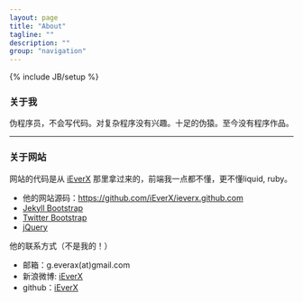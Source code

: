 ```yaml
---
layout: page
title: "About"
tagline: ""
description: ""
group: "navigation"
---
```

{% include JB/setup %}

### 关于我

伪程序员，不会写代码。对复杂程序没有兴趣。十足的伪猿。至今没有程序作品。

---

### 关于网站

网站的代码是从 [iEverX](http://blog.evercoding.net/) 那里拿过来的，前端我一点都不懂，更不懂liquid, ruby。

* 他的网站源码：<https://github.com/iEverX/ieverx.github.com>
* [Jekyll Bootstrap][]
* [Twitter Bootstrap][]
* [jQuery][]

他的联系方式（不是我的！）

* 邮箱：g.everax(at)gmail.com
* 新浪微博: [iEverX][weibo]
* github：[iEverX][github]

[weibo]: http://weibo.com/ieverx
[github]: http://github.com/iEverX
[Jekyll Bootstrap]: http://jekyllbootstrap.com "The Definitive Jekyll Blogging Framework"
[Twitter Bootstrap]: http://twitter.github.com/bootstrap/
[jQuery]: http://jquery.com
